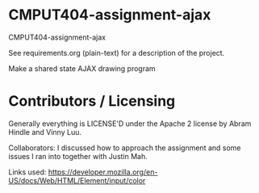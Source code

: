 CMPUT404-assignment-ajax
==============================

CMPUT404-assignment-ajax

See requirements.org (plain-text) for a description of the project.

Make a shared state AJAX drawing program

Contributors / Licensing
========================

Generally everything is LICENSE'D under the Apache 2 license by Abram Hindle and Vinny Luu.


Collaborators: I discussed how to approach the assignment and some issues I ran into together with Justin Mah.

Links used: https://developer.mozilla.org/en-US/docs/Web/HTML/Element/input/color